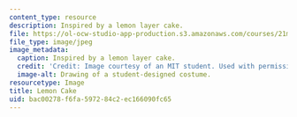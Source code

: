 ```yaml
---
content_type: resource
description: Inspired by a lemon layer cake.
file: https://ol-ocw-studio-app-production.s3.amazonaws.com/courses/21m-732-beginning-costume-design-and-construction-fall-2008/bac00278f6fa597284c2ec166090fc65_lemoncake.jpg
file_type: image/jpeg
image_metadata:
  caption: Inspired by a lemon layer cake.
  credit: 'Credit: Image courtesy of an MIT student. Used with permission.'
  image-alt: Drawing of a student-designed costume.
resourcetype: Image
title: Lemon Cake
uid: bac00278-f6fa-5972-84c2-ec166090fc65
---
```


